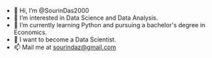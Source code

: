- 👋 Hi, I’m @SourinDas2000
- 👀 I’m interested in Data Science and Data Analysis.
- 🌱 I’m currently learning Python and pursuing a bachelor's degree in Economics.
- 💞️ I want to become a Data Scientist.
- 📫 Mail me at sourindaz@gmail.com

<!---
SourinDas2000/SourinDas2000 is a ✨ special ✨ repository because its `README.md` (this file) appears on your GitHub profile.
You can click the Preview link to take a look at your changes.
--->
